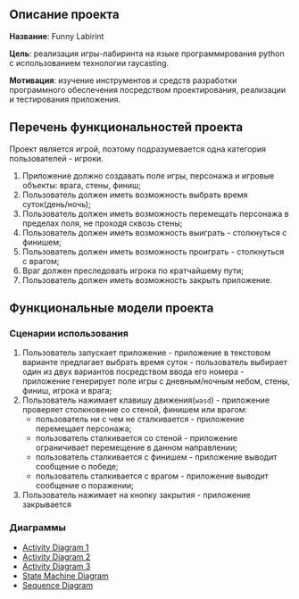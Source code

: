 ## Описание проекта
**Название**: Funny Labirint

**Цель**: реализация игры-лабиринта на языке программирования python с использованием технологии raycasting.

**Мотивация**: изучение инструментов и средств разработки программного обеспечения посредством проектирования, реализации и тестирования приложения.

## Перечень функциональностей проекта
Проект является игрой, поэтому подразумевается одна категория пользователей - игроки.
1. Приложение должно создавать поле игры, персонажа и игровые объекты: врага, стены, финиш;
2. Пользователь должен иметь возможность выбрать время суток(день/ночь);
2. Пользователь должен иметь возможность перемещать персонажа в пределах поля, не проходя сквозь стены;
4. Пользователь должен иметь возможность выиграть - столкнуться с финишем;
5. Пользователь должен иметь возможность проиграть - столкнуться с врагом;
6. Враг должен преследовать игрока по кратчайшему пути;
6. Пользователь должен иметь возможность закрыть приложение.

## Функциональные модели проекта
### Сценарии использования
1. Пользователь запускает приложение - приложение в текстовом варианте предлагает выбрать время суток - пользователь выбирает один из двух вариантов посредством ввода его номера - приложение генерирует поле игры с дневным/ночным небом, стены, финиш, игрока и врага;
2. Пользователь нажимает клавишу движения(`wasd`) - приложение проверяет столкновение со стеной, финишем или врагом:
    - пользователь ни с чем не сталкивается - приложение перемещает персонажа;
    - пользователь сталкивается со стеной - приложение ограничивает перемещение в данном направлении;
	- пользователь сталкивается с финишем - приложение выводит сообщение о победе;
	- пользователь сталкивается с врагом - приложение выводит сообщение о поражении;
3. Пользователь нажимает на кнопку закрытия - приложение закрывается
### Диаграммы
- [Activity Diagram 1](./Activity_diagram1.png)
- [Activity Diagram 2](./Activity_diagram2.png)
- [Activity Diagram 3](./Activity_diagram3.png)
- [State Machine Diagram](./State_machine_diagram.png)
- [Sequence Diagram](https://drive.google.com/file/d/1kUU6YqV9y07zpbMSR3H0-e6RnAtYnqL3/view?usp=drive_link)
